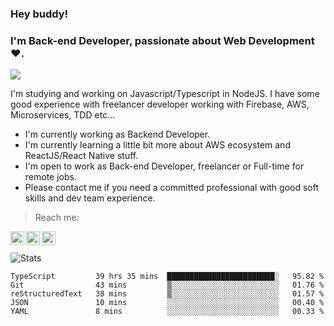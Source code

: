 ### Hey buddy!

### I'm Back-end Developer, passionate about Web Development :heart:.
<img src="https://img.shields.io/github/followers/bertbr?style=social"/>

I'm studying and working on Javascript/Typescript in NodeJS. I have some good experience with freelancer developer working with Firebase, AWS, Microservices, TDD etc...

- I'm currently working as Backend Developer.
- I'm currently learning a little bit more about AWS ecosystem and ReactJS/React Native stuff.
- I'm open to work as Back-end Developer, freelancer or Full-time for remote jobs.
- Please contact me if you need a committed professional with good soft skills and dev team experience.


> Reach me:
<a href="https://www.linkedin.com/in/viniciusmvn">
  <img align="left" alt="My LinkdeIn" width="22px" src="https://image.flaticon.com/icons/svg/145/145807.svg" />
</a>
<a href="mailto:viniciusmvn@pm.me">
  <img align="left" alt="Mail me" width="22px" src="https://image.flaticon.com/icons/svg/1057/1057100.svg" />
</a>
<a href="https://t.me/bertinnn">
  <img align="left" alt="My Telegram" width="22px" src="https://image.flaticon.com/icons/svg/2111/2111646.svg" />
</a>

<br />
<br />
<img alt="Stats" src="https://github-readme-stats.vercel.app/api?username=bertbr&theme=dracula&show_icons=true" />


<!--START_SECTION:waka-->
```text
TypeScript         39 hrs 35 mins  ████████████████████████░   95.82 % 
Git                43 mins         ▒░░░░░░░░░░░░░░░░░░░░░░░░   01.76 % 
reStructuredText   38 mins         ▒░░░░░░░░░░░░░░░░░░░░░░░░   01.57 % 
JSON               10 mins         ░░░░░░░░░░░░░░░░░░░░░░░░░   00.40 % 
YAML               8 mins          ░░░░░░░░░░░░░░░░░░░░░░░░░   00.33 % 
```
<!--END_SECTION:waka-->
